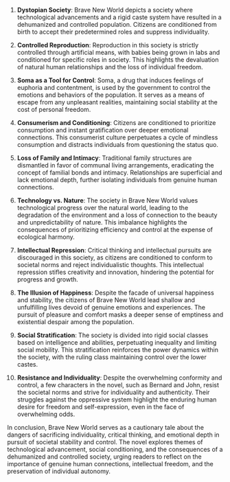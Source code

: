 1. **Dystopian Society**: Brave New World depicts a society where technological advancements and a rigid caste system have resulted in a dehumanized and controlled population. Citizens are conditioned from birth to accept their predetermined roles and suppress individuality.

2. **Controlled Reproduction**: Reproduction in this society is strictly controlled through artificial means, with babies being grown in labs and conditioned for specific roles in society. This highlights the devaluation of natural human relationships and the loss of individual freedom.

3. **Soma as a Tool for Control**: Soma, a drug that induces feelings of euphoria and contentment, is used by the government to control the emotions and behaviors of the population. It serves as a means of escape from any unpleasant realities, maintaining social stability at the cost of personal freedom.

4. **Consumerism and Conditioning**: Citizens are conditioned to prioritize consumption and instant gratification over deeper emotional connections. This consumerist culture perpetuates a cycle of mindless consumption and distracts individuals from questioning the status quo.

5. **Loss of Family and Intimacy**: Traditional family structures are dismantled in favor of communal living arrangements, eradicating the concept of familial bonds and intimacy. Relationships are superficial and lack emotional depth, further isolating individuals from genuine human connections.

6. **Technology vs. Nature**: The society in Brave New World values technological progress over the natural world, leading to the degradation of the environment and a loss of connection to the beauty and unpredictability of nature. This imbalance highlights the consequences of prioritizing efficiency and control at the expense of ecological harmony.

7. **Intellectual Repression**: Critical thinking and intellectual pursuits are discouraged in this society, as citizens are conditioned to conform to societal norms and reject individualistic thoughts. This intellectual repression stifles creativity and innovation, hindering the potential for progress and growth.

8. **The Illusion of Happiness**: Despite the facade of universal happiness and stability, the citizens of Brave New World lead shallow and unfulfilling lives devoid of genuine emotions and experiences. The pursuit of pleasure and comfort masks a deeper sense of emptiness and existential despair among the population.

9. **Social Stratification**: The society is divided into rigid social classes based on intelligence and abilities, perpetuating inequality and limiting social mobility. This stratification reinforces the power dynamics within the society, with the ruling class maintaining control over the lower castes.

10. **Resistance and Individuality**: Despite the overwhelming conformity and control, a few characters in the novel, such as Bernard and John, resist the societal norms and strive for individuality and authenticity. Their struggles against the oppressive system highlight the enduring human desire for freedom and self-expression, even in the face of overwhelming odds.

In conclusion, Brave New World serves as a cautionary tale about the dangers of sacrificing individuality, critical thinking, and emotional depth in pursuit of societal stability and control. The novel explores themes of technological advancement, social conditioning, and the consequences of a dehumanized and controlled society, urging readers to reflect on the importance of genuine human connections, intellectual freedom, and the preservation of individual autonomy.